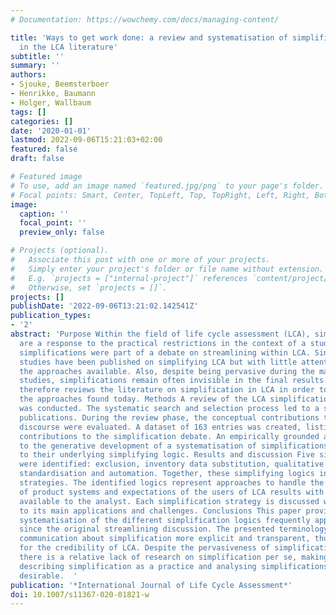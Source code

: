 ```yaml
---
# Documentation: https://wowchemy.com/docs/managing-content/

title: 'Ways to get work done: a review and systematisation of simplification practices
  in the LCA literature'
subtitle: ''
summary: ''
authors:
- Sjouke, Beemsterboer
- Henrikke, Baumann
- Holger, Wallbaum
tags: []
categories: []
date: '2020-01-01'
lastmod: 2022-09-06T15:21:03+02:00
featured: false
draft: false

# Featured image
# To use, add an image named `featured.jpg/png` to your page's folder.
# Focal points: Smart, Center, TopLeft, Top, TopRight, Left, Right, BottomLeft, Bottom, BottomRight.
image:
  caption: ''
  focal_point: ''
  preview_only: false

# Projects (optional).
#   Associate this post with one or more of your projects.
#   Simply enter your project's folder or file name without extension.
#   E.g. `projects = ["internal-project"]` references `content/project/deep-learning/index.md`.
#   Otherwise, set `projects = []`.
projects: []
publishDate: '2022-09-06T13:21:02.142541Z'
publication_types:
- '2'
abstract: 'Purpose Within the field of life cycle assessment (LCA), simplifications
  are a response to the practical restrictions in the context of a study. In the 1990s,
  simplifications were part of a debate on streamlining within LCA. Since then, many
  studies have been published on simplifying LCA but with little attention to systematise
  the approaches available. Also, despite being pervasive during the making of LCA
  studies, simplifications remain often invisible in the final results. This paper
  therefore reviews the literature on simplification in LCA in order to systematise
  the approaches found today. Methods A review of the LCA simplification literature
  was conducted. The systematic search and selection process led to a sample of 166
  publications. During the review phase, the conceptual contributions to the simplification
  discourse were evaluated. A dataset of 163 entries was created, listing the conceptual
  contributions to the simplification debate. An empirically grounded analysis led
  to the generative development of a systematisation of simplifications according
  to their underlying simplifying logic. Results and discussion Five simplifying logics
  were identified: exclusion, inventory data substitution, qualitative expert judgment,
  standardisation and automation. Together, these simplifying logics inform 13 simplification
  strategies. The identified logics represent approaches to handle the complexities
  of product systems and expectations of the users of LCA results with the resources
  available to the analyst. Each simplification strategy is discussed with regard
  to its main applications and challenges. Conclusions This paper provides a first
  systematisation of the different simplification logics frequently applied in LCA
  since the original streamlining discussion. The presented terminology can help making
  communication about simplification more explicit and transparent, thus important
  for the credibility of LCA. Despite the pervasiveness of simplification in LCA,
  there is a relative lack of research on simplification per se, making further research
  describing simplification as a practice and analysing simplifications methodologically
  desirable.  '
publication: '*International Journal of Life Cycle Assessment*'
doi: 10.1007/s11367-020-01821-w
---
```

